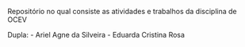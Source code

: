 Repositório no qual consiste as atividades e trabalhos da disciplina de OCEV

Dupla:
    - Ariel Agne da Silveira
    - Eduarda Cristina Rosa